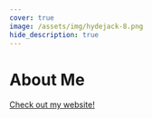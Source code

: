 ```yaml
---
cover: true
image: /assets/img/hydejack-8.png
hide_description: true
---
```


# About Me
<a href= "https://www.danielprol.com/">Check out my website!</a>
